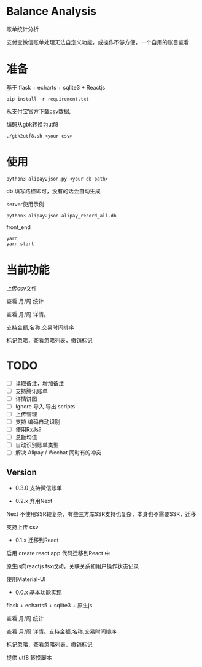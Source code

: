 # Balance Analysis

账单统计分析

支付宝微信账单处理无法自定义功能，或操作不够方便，一个自用的账目查看

# 准备

基于 flask + echarts + sqlite3 + Reactjs

`pip install -r requirement.txt`

从支付宝官方下载csv数据,

编码从gbk转换为utf8

`./gbk2utf8.sh <your csv>`


# 使用

`python3 alipay2json.py <your db path>`

db 填写路径即可，没有的话会自动生成

server使用示例

```
python3 alipay2json alipay_record_all.db
```

front_end

```
yarn
yarn start
```

# 当前功能

上传csv文件

查看 月/周 统计

查看 月/周 详情。

支持金额,名称,交易时间排序

标记忽略，查看忽略列表，撤销标记

# TODO

- [ ] 读取备注，增加备注
- [ ] 支持腾讯账单
- [ ] 详情饼图 
- [ ] Ignore 导入 导出 scripts
- [ ] 上传管理
- [ ] 支持 编码自动识别
- [ ] 使用RxJs?
- [ ] 总额均值
- [ ] 自动识别账单类型
- [ ] 解决 Alipay / Wechat 同时有的冲突

## Version

* 0.3.0 支持微信账单

* 0.2.x 弃用Next

Next 不使用SSR较复杂，有些三方库SSR支持也复杂，本身也不需要SSR，迁移

支持上传 csv

* 0.1.x 迁移到React

启用 create react app 代码迁移到React 中

原生js向reactjs tsx改动，关联关系和用户操作状态记录

使用Material-UI

* 0.0.x 基本功能实现

flask + echarts5 + sqlite3 + 原生js

查看 月/周 统计

查看 月/周 详情。支持金额,名称,交易时间排序

标记忽略，查看忽略列表，撤销标记

提供 utf8 转换脚本
